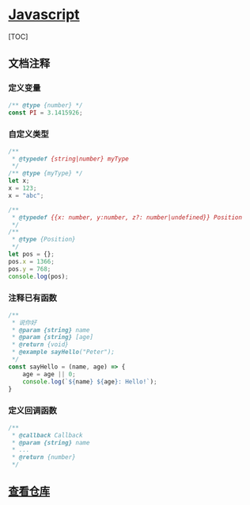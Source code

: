 <link rel="stylesheet" href="https://zhmhbest.gitee.io/hellomathematics/style/index.css">
<script src="https://zhmhbest.gitee.io/hellomathematics/style/index.js"></script>

# [Javascript](../index.html)

[TOC]

## 文档注释

### 定义变量

```js
/** @type {number} */
const PI = 3.1415926;
```

### 自定义类型

```js
/**
 * @typedef {string|number} myType
 */
/** @type {myType} */
let x;
x = 123;
x = "abc";
```

```js
/**
 * @typedef {{x: number, y:number, z?: number|undefined}} Position
 */
/**
 * @type {Position}
 */
let pos = {};
pos.x = 1366;
pos.y = 768;
console.log(pos);
```

### 注释已有函数

```js
/**
 * 说你好
 * @param {string} name
 * @param {string} [age]
 * @return {void}
 * @example sayHello("Peter");
 */
const sayHello = (name, age) => {
    age = age || 0;
    console.log(`${name} ${age}: Hello!`);
}
```

### 定义回调函数

```js
/**
 * @callback Callback
 * @param {string} name
 * ...
 * @return {number}
 */
```

## <a href="javascript:gotoRepository('src')">查看仓库</a>

<script src="../gotoRepository.js"></script>

